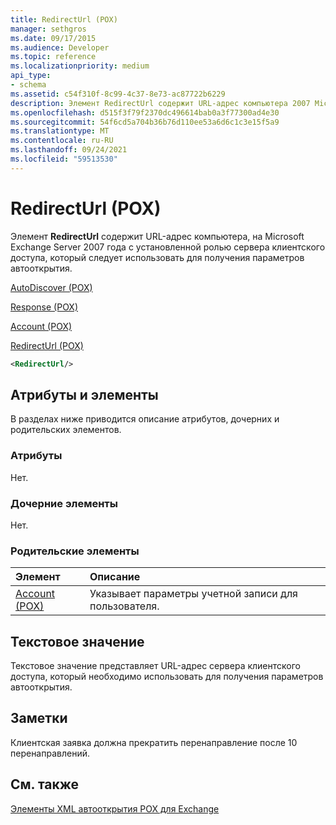 ```yaml
---
title: RedirectUrl (POX)
manager: sethgros
ms.date: 09/17/2015
ms.audience: Developer
ms.topic: reference
ms.localizationpriority: medium
api_type:
- schema
ms.assetid: c54f310f-8c99-4c37-8e73-ac87722b6229
description: Элемент RedirectUrl содержит URL-адрес компьютера 2007 Microsoft Exchange Server 2007 года с установленной ролью сервера клиентского доступа, который следует использовать для получения параметров автооткрытия.
ms.openlocfilehash: d515f3f79f2370dc496614bab0a3f77300ad4e30
ms.sourcegitcommit: 54f6cd5a704b36b76d110ee53a6d6c1c3e15f5a9
ms.translationtype: MT
ms.contentlocale: ru-RU
ms.lasthandoff: 09/24/2021
ms.locfileid: "59513530"
---
```

# <a name="redirecturl-pox"></a>RedirectUrl (POX)

Элемент **RedirectUrl** содержит URL-адрес компьютера, на Microsoft Exchange Server 2007 года с установленной ролью сервера клиентского доступа, который следует использовать для получения параметров автооткрытия. 
  
[AutoDiscover (POX)](autodiscover-pox.md)
  
[Response (POX)](response-pox.md)
  
[Account (POX)](account-pox.md)
  
[RedirectUrl (POX)](redirecturl-pox.md)
  
```xml
<RedirectUrl/>
```

## <a name="attributes-and-elements"></a>Атрибуты и элементы

В разделах ниже приводится описание атрибутов, дочерних и родительских элементов.
  
### <a name="attributes"></a>Атрибуты

Нет.
  
### <a name="child-elements"></a>Дочерние элементы

Нет.
  
### <a name="parent-elements"></a>Родительские элементы

|**Элемент**|**Описание**|
|:-----|:-----|
|[Account (POX)](account-pox.md) <br/> |Указывает параметры учетной записи для пользователя.  <br/> |
   
## <a name="text-value"></a>Текстовое значение

Текстовое значение представляет URL-адрес сервера клиентского доступа, который необходимо использовать для получения параметров автооткрытия.
  
## <a name="remarks"></a>Заметки

Клиентская заявка должна прекратить перенаправление после 10 перенаправлений.
  
## <a name="see-also"></a>См. также



[Элементы XML автооткрытия POX для Exchange](pox-autodiscover-xml-elements-for-exchange.md)

